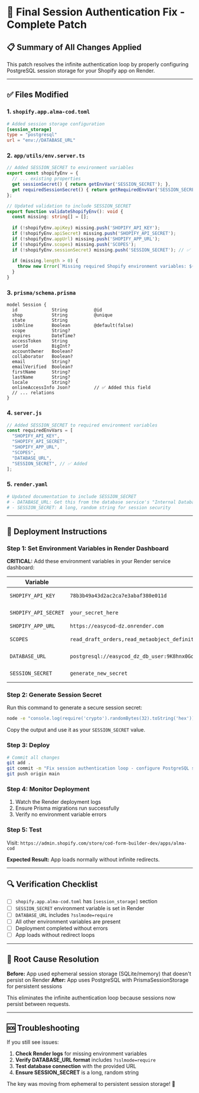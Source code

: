 # 🎯 Final Session Authentication Fix - Complete Patch

## 📋 Summary of All Changes Applied

This patch resolves the infinite authentication loop by properly configuring PostgreSQL session storage for your Shopify app on Render.

---

## ✅ Files Modified

### 1. `shopify.app.alma-cod.toml`
```toml
# Added session storage configuration
[session_storage]
type = "postgresql"
url = "env://DATABASE_URL"
```

### 2. `app/utils/env.server.ts`
```typescript
// Added SESSION_SECRET to environment variables
export const shopifyEnv = {
  // ... existing properties
  get sessionSecret() { return getEnvVar('SESSION_SECRET'); },
  get requiredSessionSecret() { return getRequiredEnvVar('SESSION_SECRET'); },
};

// Updated validation to include SESSION_SECRET
export function validateShopifyEnv(): void {
  const missing: string[] = [];
  
  if (!shopifyEnv.apiKey) missing.push('SHOPIFY_API_KEY');
  if (!shopifyEnv.apiSecret) missing.push('SHOPIFY_API_SECRET');
  if (!shopifyEnv.appUrl) missing.push('SHOPIFY_APP_URL');
  if (!shopifyEnv.scopes) missing.push('SCOPES');
  if (!shopifyEnv.sessionSecret) missing.push('SESSION_SECRET'); // ✅ Added
  
  if (missing.length > 0) {
    throw new Error(`Missing required Shopify environment variables: ${missing.join(', ')}`);
  }
}
```

### 3. `prisma/schema.prisma`
```prisma
model Session {
  id             String          @id
  shop           String          @unique
  state          String
  isOnline       Boolean         @default(false)
  scope          String?
  expires        DateTime?
  accessToken    String
  userId         BigInt?
  accountOwner   Boolean?
  collaborator   Boolean?
  email          String?
  emailVerified  Boolean?
  firstName      String?
  lastName       String?
  locale         String?
  onlineAccessInfo Json?         // ✅ Added this field
  // ... relations
}
```

### 4. `server.js`
```javascript
// Added SESSION_SECRET to required environment variables
const requiredEnvVars = [
  "SHOPIFY_API_KEY",
  "SHOPIFY_API_SECRET",
  "SHOPIFY_APP_URL",
  "SCOPES",
  "DATABASE_URL",
  "SESSION_SECRET", // ✅ Added
];
```

### 5. `render.yaml`
```yaml
# Updated documentation to include SESSION_SECRET
# - DATABASE_URL: Get this from the database service's "Internal Database URL" (must include ?sslmode=require)
# - SESSION_SECRET: A long, random string for session security
```

---

## 🚀 Deployment Instructions

### Step 1: Set Environment Variables in Render Dashboard

**CRITICAL:** Add these environment variables in your Render service dashboard:

| Variable | Value | Notes |
|----------|-------|-------|
| `SHOPIFY_API_KEY` | `78b3b49a43d2ac2ca7e3abaf380e011d` | Your existing API key |
| `SHOPIFY_API_SECRET` | `your_secret_here` | Your existing API secret |
| `SHOPIFY_APP_URL` | `https://easycod-dz.onrender.com` | Your app URL |
| `SCOPES` | `read_draft_orders,read_metaobject_definitions,read_metaobjects,read_online_store_pages,read_products,read_orders,write_draft_orders,write_metaobject_definitions,write_metaobjects,write_online_store_pages,write_products,write_orders` | Your existing scopes |
| `DATABASE_URL` | `postgresql://easycod_dz_db_user:9K8hnx0GqxEAfh6pDkjTOufnOhd8iXNk@dpg-d3m1uh7diees73a95f2g-a/easycod_dz_db?sslmode=require` | **MUST include ?sslmode=require** |
| `SESSION_SECRET` | `generate_new_secret` | **Generate a new secret** |

### Step 2: Generate Session Secret

Run this command to generate a secure session secret:

```bash
node -e "console.log(require('crypto').randomBytes(32).toString('hex'))"
```

Copy the output and use it as your `SESSION_SECRET` value.

### Step 3: Deploy

```bash
# Commit all changes
git add .
git commit -m "Fix session authentication loop - configure PostgreSQL session storage"
git push origin main
```

### Step 4: Monitor Deployment

1. Watch the Render deployment logs
2. Ensure Prisma migrations run successfully
3. Verify no environment variable errors

### Step 5: Test

Visit: `https://admin.shopify.com/store/cod-form-builder-dev/apps/alma-cod`

**Expected Result:** App loads normally without infinite redirects.

---

## 🔍 Verification Checklist

- [ ] `shopify.app.alma-cod.toml` has `[session_storage]` section
- [ ] `SESSION_SECRET` environment variable is set in Render
- [ ] `DATABASE_URL` includes `?sslmode=require`
- [ ] All other environment variables are present
- [ ] Deployment completed without errors
- [ ] App loads without redirect loops

---

## 🎯 Root Cause Resolution

**Before:** App used ephemeral session storage (SQLite/memory) that doesn't persist on Render
**After:** App uses PostgreSQL with PrismaSessionStorage for persistent sessions

This eliminates the infinite authentication loop because sessions now persist between requests.

---

## 🆘 Troubleshooting

If you still see issues:

1. **Check Render logs** for missing environment variables
2. **Verify DATABASE_URL format** includes `?sslmode=require`
3. **Test database connection** with the provided URL
4. **Ensure SESSION_SECRET** is a long, random string

The key was moving from ephemeral to persistent session storage! 🎉
